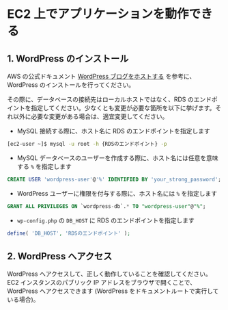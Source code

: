 # EC2 上でアプリケーションを動作できる

## 1. WordPress のインストール

AWS の公式ドキュメント [WordPress ブログをホストする](https://docs.aws.amazon.com/ja_jp/AWSEC2/latest/UserGuide/tuts-wordpress.html) を参考に、WordPress のインストールを行ってください。

その際に、データベースの接続先はローカルホストではなく、RDS のエンドポイントを指定してください。少なくとも変更が必要な箇所を以下に挙げます。それ以外に必要な変更がある場合は、適宜変更してください。

- MySQL 接続する際に、ホスト名に RDS のエンドポイントを指定します

```bash
[ec2-user ~]$ mysql -u root -h {RDSのエンドポイント} -p
```

- MySQL データベースのユーザーを作成する際に、ホスト名には任意を意味する `%` を指定します

```sql
CREATE USER 'wordpress-user'@'%' IDENTIFIED BY 'your_strong_password';
```

- WordPress ユーザーに権限を付与する際に、ホスト名には `%` を指定します

```sql
GRANT ALL PRIVILEGES ON `wordpress-db`.* TO "wordpress-user"@"%";
```

- `wp-config.php` の `DB_HOST` に RDS のエンドポイントを指定します

```php
define( 'DB_HOST', 'RDSのエンドポイント' );
```

## 2. WordPress へアクセス

WordPress へアクセスして、正しく動作していることを確認してください。EC2 インスタンスのパブリック IP アドレスをブラウザで開くことで、WordPress へアクセスできます (WordPress をドキュメントルートで実行している場合)。
